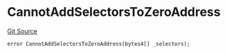 # CannotAddSelectorsToZeroAddress
[Git Source](https://github.com/thrackle-io/forte-rules-engine/blob/cb826e7b7899f2d90490d1eaeb0e665e017648fa/src/client/token/handler/diamond/HandlerDiamondLib.sol)


```solidity
error CannotAddSelectorsToZeroAddress(bytes4[] _selectors);
```

